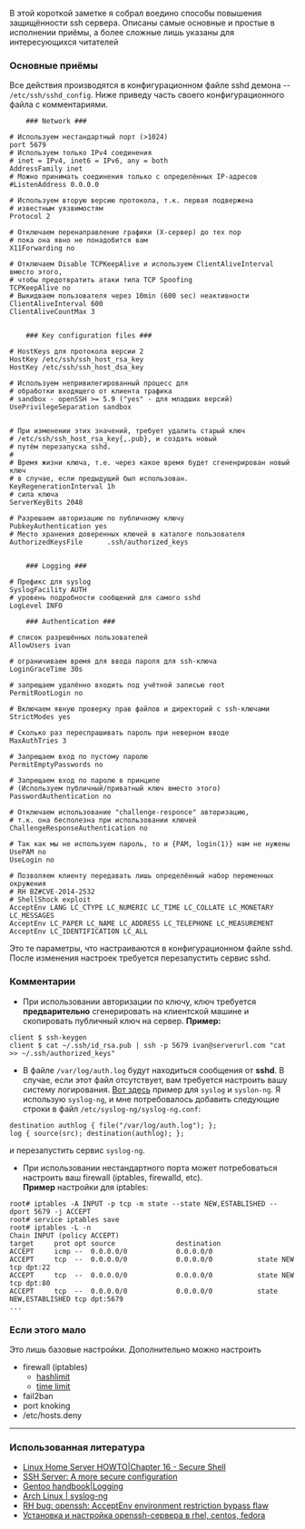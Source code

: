 <!--
Title: Защищаем SSH сервер
Description: Как зищитить SSH сервер? Как повысить его защищённость? Какие методы защиты есть? Ответы на эти и другие вопросы читайте в моей заметке.
Date: 2014/10/26
Tags: ssh, sshd, security
-->

В этой короткой заметке я собрал воедино способы повышения защищённости
ssh сервера. Описаны самые основные и простые в исполнении приёмы,
а более сложные лишь указаны для интересующихся читателей<!--cut-here-->

### Основные приёмы

Все действия производятся в конфигурационном файле sshd демона --
`/etc/ssh/sshd_config`. Ниже приведу часть своего конфигурационного файла
с комментариями.

```
	### Network ###

# Используем нестандартный порт (>1024)
port 5679
# Используем только IPv4 соединения
# inet = IPv4, inet6 = IPv6, any = both 
AddressFamily inet
# Можно принимать соединения только с определённых IP-адресов
#ListenAddress 0.0.0.0

# Используем вторую версию протокола, т.к. первая подвержена
# известным уязвимостям
Protocol 2

# Отключаем перенаправление графики (X-сервер) до тех пор
# пока она явно не понадобится вам
X11Forwarding no

# Отключаем Disable TCPKeepAlive и используем ClientAliveInterval вместо этого,
# чтобы предотвратить атаки типа TCP Spoofing
TCPKeepAlive no
# Выкидваем пользователя через 10min (600 sec) неактивности
ClientAliveInterval 600
ClientAliveCountMax 3


	### Key configuration files ###

# HostKeys для протокола версии 2
HostKey /etc/ssh/ssh_host_rsa_key
HostKey /etc/ssh/ssh_host_dsa_key

# Используем непривилегированный процесс для
# обработки входящего от клиента трафика
# sandbox - openSSH >= 5.9 ("yes" - для младших версий)
UsePrivilegeSeparation sandbox


# При изменении этих значений, требует удалить старый ключ
# /etc/ssh/ssh_host_rsa_key{,.pub}, и создать новый
# путём перезапуска sshd.
#
# Время жизни ключа, т.е. через какое время будет сгененрирован новый ключ
# в случае, если предыдущий был использован.
KeyRegenerationInterval 1h
# сила ключа
ServerKeyBits 2048

# Разрешаем авторизацию по публичному ключу
PubkeyAuthentication yes
# Место хранения доверенных ключей в каталоге пользователя
AuthorizedKeysFile      .ssh/authorized_keys


	### Logging ###

# Префикс для syslog
SyslogFacility AUTH
# уровень подробности сообщений для самого sshd
LogLevel INFO

	### Authentication ###

# список разрешённых пользователей
AllowUsers ivan

# ограничиваем время для ввода пароля для ssh-ключа
LoginGraceTime 30s

# запрещаем удалённо входить под учётной записью root
PermitRootLogin no

# Включаем явную проверку прав файлов и директорий с ssh-ключами
StrictModes yes

# Сколько раз переспрашивать пароль при неверном вводе
MaxAuthTries 3

# Запрещаем вход по пустому паролю
PermitEmptyPasswords no

# Запрещаем вход по паролю в принципе
# (Используем публичный/приватный ключ вместо этого)
PasswordAuthentication no

# Отключаем использование "challenge-responce" авторизацию,
# т.к. она бесполезна при использовании ключей
ChallengeResponseAuthentication no

# Так как мы не используем пароль, то и {PAM, login(1)} нам не нужены
UsePAM no
UseLogin no

# Позволяем клиенту передавать лишь определённый набор переменных окружения
# RH BZ#CVE-2014-2532
# ShellShock exploit
AcceptEnv LANG LC_CTYPE LC_NUMERIC LC_TIME LC_COLLATE LC_MONETARY LC_MESSAGES
AcceptEnv LC_PAPER LC_NAME LC_ADDRESS LC_TELEPHONE LC_MEASUREMENT
AcceptEnv LC_IDENTIFICATION LC_ALL
```

Это те параметры, что настраиваются в конфигурационном файле sshd.
После изменения настроек требуется перезапустить сервис sshd.

### Комментарии

* При использовании авторизации по ключу, ключ требуется **предварительно**
сгенерировать на клиентской машине и скопировать публичный ключ на сервер.
**Пример:**
```
client $ ssh-keygen
client $ cat ~/.ssh/id_rsa.pub | ssh -p 5679 ivan@serverurl.com "cat >> ~/.ssh/authorized_keys"
```

* В файле `/var/log/auth.log` будут находиться сообщения от **sshd**. В случае,
если этот файл отсутствует, вам требуется настроить вашу систему логирования.
[Вот здесь][gentoo-syslog] пример для `syslog` и `syslon-ng`.
Я использую `syslog-ng`, и мне потребовалось добавить следующие строки
в файл `/etc/syslog-ng/syslog-ng.conf`:
```
destination authlog { file("/var/log/auth.log"); };
log { source(src); destination(authlog); };
```
и перезапустить сервис `syslog-ng`.

* При использовании нестандартного порта может потребоваться настроить ваш firewall
(iptables, firewalld, etc).  
**Пример** настройки для iptables:
```
root# iptables -A INPUT -p tcp -m state --state NEW,ESTABLISHED --dport 5679 -j ACCEPT
root# service iptables save
root# iptables -L -n
Chain INPUT (policy ACCEPT)
target     prot opt source               destination         
ACCEPT     icmp --  0.0.0.0/0            0.0.0.0/0           
ACCEPT     tcp  --  0.0.0.0/0            0.0.0.0/0           state NEW tcp dpt:22 
ACCEPT     tcp  --  0.0.0.0/0            0.0.0.0/0           state NEW tcp dpt:80 
ACCEPT     tcp  --  0.0.0.0/0            0.0.0.0/0           state NEW,ESTABLISHED tcp dpt:5679
...
```

### Если этого мало

Это лишь базовые настройки. Дополнительно можно настроить

* firewall (iptables)
	* [hashlimit](http://habrahabr.ru/post/88461/)
	* [time limit](https://modx.pro/hosting/582-protection-22nd-ssh-server-port/)
* fail2ban
* port knoking
* /etc/hosts.deny

---

### Использованная литература

* [Linux Home Server HOWTO|Chapter 16 - Secure Shell](http://www.brennan.id.au/16-Secure_Shell.html)
* [SSH Server: A more secure configuration](
http://ubuntuforums.org/showthread.php?t=831372)
* [Gentoo handbook|Logging](https://www.gentoo.org/doc/en/security/security-handbook.xml?part=1&chap=3)
* [Arch Linux | syslog-ng](https://wiki.archlinux.org/index.php/syslog-ng)
* [RH bug: openssh: AcceptEnv environment restriction bypass flaw](https://bugzilla.redhat.com/show_bug.cgi?id=CVE-2014-2532)
* [Установка и настройка openssh-сервера в rhel, centos, fedora](http://redhat-club.org/2011/%D1%83%D1%81%D1%82%D0%B0%D0%BD%D0%BE%D0%B2%D0%BA%D0%B0-%D0%B8-%D0%BD%D0%B0%D1%81%D1%82%D1%80%D0%BE%D0%B9%D0%BA%D0%B0-openssh-%D1%81%D0%B5%D1%80%D0%B2%D0%B5%D1%80%D0%B0-%D0%B2-rhel-centos-fedora)

[gentoo-syslog]: https://www.gentoo.org/doc/en/security/security-handbook.xml?part=1&chap=3
